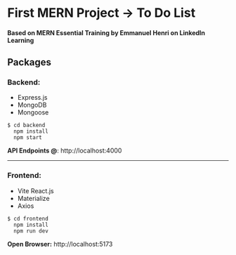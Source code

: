 # First MERN Project -> To Do List
#### Based on MERN Essential Training by Emmanuel Henri on LinkedIn Learning

## Packages

### Backend:
- Express.js
- MongoDB
- Mongoose

```
$ cd backend
  npm install
  npm start
```
**API Endpoints @**: http://localhost:4000

---

### Frontend:
- Vite React.js
- Materialize
- Axios

``` 
$ cd frontend
  npm install
  npm run dev
```
**Open Browser:** http://localhost:5173



